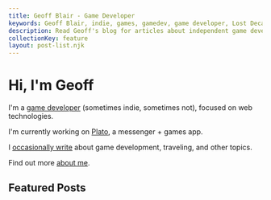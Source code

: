 ```yaml
---
title: Geoff Blair - Game Developer
keywords: Geoff Blair, indie, games, gamedev, game developer, Lost Decade Games, LDG, blog
description: Read Geoff's blog for articles about independent game development, running a small business, his travels, and interests.
collectionKey: feature
layout: post-list.njk
---
```


# Hi, I'm Geoff

I'm a [game developer](/games/) (sometimes indie, sometimes not), focused on web technologies.

I'm currently working on [Plato](https://www.platoapp.com), a messenger + games app.

I [occasionally write](/blog/) about game development, traveling, and other topics.

Find out more [about me](/about/).

## Featured Posts
